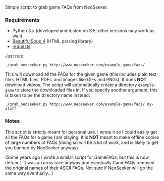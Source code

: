 Simple script to grab game FAQs from NeoSeeker.

### Requirements

* Python 3.x (developed and tested on 3.5; other versions may work as
  well)
* [BeautifulSoup 4](https://www.crummy.com/software/BeautifulSoup/bs4/)
  (HTML parsing library)
* [requests](http://docs.python-requests.org/en/master/)

Just run:

```
./grab_neoseeker.py http://www.neoseeker.com/example-game/faqs/
```

This will download all the FAQs for the given game (this includes plain
text files, HTML files, PDFs, and images like GIFs and PNGs). It does
**NOT** download videos. The script will automatically create a
directory `example-game` to store the downloaded files in. If you
specify another argument, this is taken to be the directory name
instead:

```
./grab_neoseeker.py http://www.neoseeker.com/example-game/faqs/ my-stuff
```

### Notes

This script is strictly meant for personal use. I wrote it so I could
easily get all the FAQs for a game I am playing. It is **NOT** meant to
make offline copies of large numbers of FAQs (doing so will be a lot of
work, and is likely to get you banned by NeoSeeker anyway).

(Some years ago I wrote a similar script for GameFAQs, but this is now
defunct. It was an arms race anyway and eventually GameFAQs removed the
original names of their ASCII FAQs. Not sure if NeoSeeker will go the
same way eventually...)


